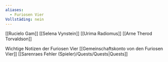 ```yaml
---
aliases:
  - Furiosen Vier
Vollstäding: nein
---
```


[[Rucielo Gam]]
[[Selena Vynstein]]
[[Urima Radiomus]]
[[Arne Therod Torvaldson]]


Wichtige Notizen der Furiosen Vier
[[Gemeinschaftskonto von den Furiosen Vier]]
[[Sarenraes Fehler (Spieler)/Quests/Quests|Quests]]


